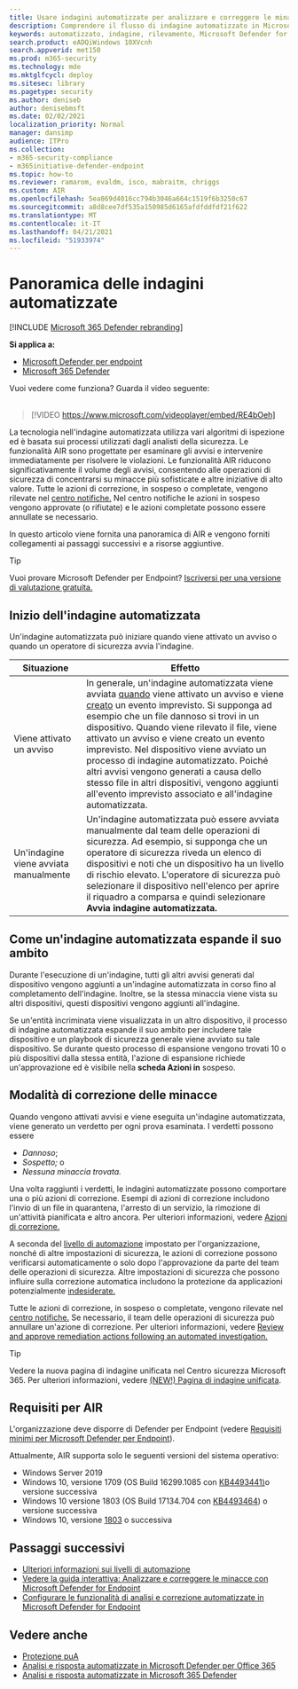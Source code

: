 ```yaml
---
title: Usare indagini automatizzate per analizzare e correggere le minacce
description: Comprendere il flusso di indagine automatizzato in Microsoft Defender for Endpoint.
keywords: automatizzato, indagine, rilevamento, Microsoft Defender for Endpoint
search.product: eADQiWindows 10XVcnh
search.appverid: met150
ms.prod: m365-security
ms.technology: mde
ms.mktglfcycl: deploy
ms.sitesec: library
ms.pagetype: security
ms.author: deniseb
author: denisebmsft
ms.date: 02/02/2021
localization_priority: Normal
manager: dansimp
audience: ITPro
ms.collection:
- m365-security-compliance
- m365initiative-defender-endpoint
ms.topic: how-to
ms.reviewer: ramarom, evaldm, isco, mabraitm, chriggs
ms.custom: AIR
ms.openlocfilehash: 5ea869d4016cc794b3046a664c1519f6b3250c67
ms.sourcegitcommit: a8d8cee7df535a150985d6165afdfddfdf21f622
ms.translationtype: MT
ms.contentlocale: it-IT
ms.lasthandoff: 04/21/2021
ms.locfileid: "51933974"
---
```

# <a name="overview-of-automated-investigations"></a>Panoramica delle indagini automatizzate

[!INCLUDE [Microsoft 365 Defender rebranding](../../includes/microsoft-defender.md)]

**Si applica a:**
- [Microsoft Defender per endpoint](https://go.microsoft.com/fwlink/p/?linkid=2154037)
- [Microsoft 365 Defender](https://go.microsoft.com/fwlink/?linkid=2118804)


Vuoi vedere come funziona? Guarda il video seguente: <br/><br/>

> [!VIDEO https://www.microsoft.com/videoplayer/embed/RE4bOeh]

La tecnologia nell'indagine automatizzata utilizza vari algoritmi di ispezione ed è basata sui processi utilizzati dagli analisti della sicurezza. Le funzionalità AIR sono progettate per esaminare gli avvisi e intervenire immediatamente per risolvere le violazioni. Le funzionalità AIR riducono significativamente il volume degli avvisi, consentendo alle operazioni di sicurezza di concentrarsi su minacce più sofisticate e altre iniziative di alto valore. Tutte le azioni di correzione, in sospeso o completate, vengono rilevate nel [centro notifiche.](auto-investigation-action-center.md) Nel centro notifiche le azioni in sospeso vengono approvate (o rifiutate) e le azioni completate possono essere annullate se necessario.

In questo articolo viene fornita una panoramica di AIR e vengono forniti collegamenti ai passaggi successivi e a risorse aggiuntive.

> [!TIP]
> Vuoi provare Microsoft Defender per Endpoint? [Iscriversi per una versione di valutazione gratuita.](https://www.microsoft.com/microsoft-365/windows/microsoft-defender-atp?ocid=docs-wdatp-automated-investigations-abovefoldlink)

## <a name="how-the-automated-investigation-starts"></a>Inizio dell'indagine automatizzata

Un'indagine automatizzata può iniziare quando viene attivato un avviso o quando un operatore di sicurezza avvia l'indagine.

|Situazione  |Effetto  |
|---------|---------|
|Viene attivato un avviso     | In generale, un'indagine automatizzata viene avviata [quando](review-alerts.md) viene attivato un avviso e viene [creato](view-incidents-queue.md) un evento imprevisto. Si supponga ad esempio che un file dannoso si trovi in un dispositivo. Quando viene rilevato il file, viene attivato un avviso e viene creato un evento imprevisto. Nel dispositivo viene avviato un processo di indagine automatizzato. Poiché altri avvisi vengono generati a causa dello stesso file in altri dispositivi, vengono aggiunti all'evento imprevisto associato e all'indagine automatizzata.         |
|Un'indagine viene avviata manualmente     | Un'indagine automatizzata può essere avviata manualmente dal team delle operazioni di sicurezza. Ad esempio, si supponga che un operatore di sicurezza riveda un elenco di dispositivi e noti che un dispositivo ha un livello di rischio elevato. L'operatore di sicurezza può selezionare il dispositivo nell'elenco per aprire il riquadro a comparsa e quindi selezionare **Avvia indagine automatizzata.** |

## <a name="how-an-automated-investigation-expands-its-scope"></a>Come un'indagine automatizzata espande il suo ambito

Durante l'esecuzione di un'indagine, tutti gli altri avvisi generati dal dispositivo vengono aggiunti a un'indagine automatizzata in corso fino al completamento dell'indagine. Inoltre, se la stessa minaccia viene vista su altri dispositivi, questi dispositivi vengono aggiunti all'indagine.

Se un'entità incriminata viene visualizzata in un altro dispositivo, il processo di indagine automatizzata espande il suo ambito per includere tale dispositivo e un playbook di sicurezza generale viene avviato su tale dispositivo. Se durante questo processo di espansione vengono trovati 10 o più dispositivi dalla stessa entità, l'azione di espansione richiede un'approvazione ed è visibile nella **scheda Azioni in** sospeso.

## <a name="how-threats-are-remediated"></a>Modalità di correzione delle minacce

Quando vengono attivati avvisi e viene eseguita un'indagine automatizzata, viene generato un verdetto per ogni prova esaminata. I verdetti possono essere 
- *Dannoso*;
- *Sospetto;* o 
- *Nessuna minaccia trovata.* 

Una volta raggiunti i verdetti, le indagini automatizzate possono comportare una o più azioni di correzione. Esempi di azioni di correzione includono l'invio di un file in quarantena, l'arresto di un servizio, la rimozione di un'attività pianificata e altro ancora. Per ulteriori informazioni, vedere [Azioni di correzione.](manage-auto-investigation.md#remediation-actions)  

A seconda del [livello di automazione](automation-levels.md) impostato per l'organizzazione, nonché di altre impostazioni di sicurezza, le azioni di correzione possono verificarsi automaticamente o solo dopo l'approvazione da parte del team delle operazioni di sicurezza. Altre impostazioni di sicurezza che possono influire sulla correzione automatica includono la protezione da applicazioni potenzialmente [indesiderate.](https://docs.microsoft.com/windows/security/threat-protection/microsoft-defender-antivirus/detect-block-potentially-unwanted-apps-microsoft-defender-antivirus) 

Tutte le azioni di correzione, in sospeso o completate, vengono rilevate nel [centro notifiche.](auto-investigation-action-center.md) Se necessario, il team delle operazioni di sicurezza può annullare un'azione di correzione. Per ulteriori informazioni, vedere [Review and approve remediation actions following an automated investigation.](https://docs.microsoft.com/microsoft-365/security/defender-endpoint/manage-auto-investigation)

> [!TIP]
> Vedere la nuova pagina di indagine unificata nel Centro sicurezza Microsoft 365. Per ulteriori informazioni, vedere [(NEW!) Pagina di indagine unificata](/microsoft-365/security/defender/m365d-autoir-results#new-unified-investigation-page).


## <a name="requirements-for-air"></a>Requisiti per AIR

L'organizzazione deve disporre di Defender per Endpoint (vedere [Requisiti minimi per Microsoft Defender per Endpoint](minimum-requirements.md)).

Attualmente, AIR supporta solo le seguenti versioni del sistema operativo:
- Windows Server 2019
- Windows 10, versione 1709 (OS Build 16299.1085 con [KB4493441)](https://support.microsoft.com/help/4493441/windows-10-update-kb4493441)o versione successiva
- Windows 10 versione 1803 (OS Build 17134.704 con [KB4493464](https://support.microsoft.com/help/4493464/windows-10-update-kb4493464)) o versione successiva
- Windows 10, versione [1803](https://docs.microsoft.com/windows/release-information/status-windows-10-1809-and-windows-server-2019) o successiva

## <a name="next-steps"></a>Passaggi successivi

- [Ulteriori informazioni sui livelli di automazione](automation-levels.md)
- [Vedere la guida interattiva: Analizzare e correggere le minacce con Microsoft Defender for Endpoint](https://aka.ms/MDATP-IR-Interactive-Guide)
- [Configurare le funzionalità di analisi e correzione automatizzate in Microsoft Defender for Endpoint](configure-automated-investigations-remediation.md)

## <a name="see-also"></a>Vedere anche

- [Protezione puA](https://docs.microsoft.com/windows/security/threat-protection/microsoft-defender-antivirus/detect-block-potentially-unwanted-apps-microsoft-defender-antivirus)
- [Analisi e risposta automatizzate in Microsoft Defender per Office 365](https://docs.microsoft.com/microsoft-365/security/office-365-security/office-365-air)
- [Analisi e risposta automatizzate in Microsoft 365 Defender](https://docs.microsoft.com/microsoft-365/security/defender/mtp-autoir)
